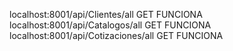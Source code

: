 localhost:8001/api/Clientes/all GET FUNCIONA
localhost:8001/api/Catalogos/all GET FUNCIONA
localhost:8001/api/Cotizaciones/all GET FUNCIONA